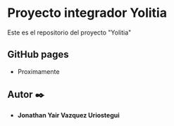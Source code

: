 # Proyecto integrador Yolitia

Este es el repositorio del proyecto "Yolitia"

## GitHub pages

* Proximamente


## Autor ✒️

* **Jonathan Yair Vazquez Uriostegui**